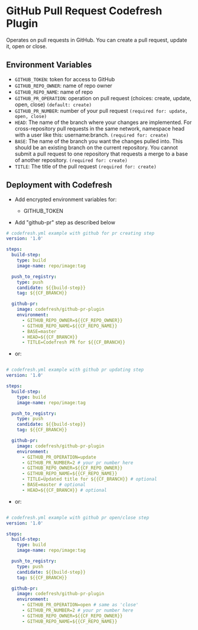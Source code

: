 # GitHub Pull Request Codefresh Plugin

Operates on pull requests in GitHub. You can create a pull request, update it, open or close.

## Environment Variables

- `GITHUB_TOKEN`: token for access to GitHub
- `GITHUB_REPO_OWNER`: name of repo owner
- `GITHUB_REPO_NAME`: name of repo
- `GITHUB_PR_OPERATION`: operation on pull request (choices: create, update, open, close)  `(default: create)`
- `GITHUB_PR_NUMBER`: number of your pull request `(required for: update, open, close)`
- `HEAD`: The name of the branch where your changes are implemented. For cross-repository pull requests in the same network, namespace head with a user like this: username:branch. `(required for: create)`
- `BASE`: The name of the branch you want the changes pulled into. This should be an existing branch on the current repository. You cannot submit a pull request to one repository that requests a merge to a base of another repository. `(required for: create)`
- `TITLE`: The title of the pull request `(required for: create)`

## Deployment with Codefresh
- Add encrypted environment variables for:
     * GITHUB_TOKEN

- Add "github-pr" step as described below

```yaml
# codefresh.yml example with github for pr creating step
version: '1.0'

steps:
  build-step:
    type: build
    image-name: repo/image:tag

  push_to_registry:
    type: push
    candidate: ${{build-step}}
    tag: ${{CF_BRANCH}}

  github-pr:
    image: codefresh/github-pr-plugin
    environment:
      - GITHUB_REPO_OWNER=${{CF_REPO_OWNER}}
      - GITHUB_REPO_NAME=${{CF_REPO_NAME}}
      - BASE=master
      - HEAD=${{CF_BRANCH}}
      - TITLE=Codefresh PR for ${{CF_BRANCH}}
```

- or:

```yaml

# codefresh.yml example with github pr updating step
version: '1.0'

steps:
  build-step:
    type: build
    image-name: repo/image:tag

  push_to_registry:
    type: push
    candidate: ${{build-step}}
    tag: ${{CF_BRANCH}}

  github-pr:
    image: codefresh/github-pr-plugin
    environment:
      - GITHUB_PR_OPERATION=update
      - GITHUB_PR_NUMBER=2 # your pr number here
      - GITHUB_REPO_OWNER=${{CF_REPO_OWNER}}
      - GITHUB_REPO_NAME=${{CF_REPO_NAME}}
      - TITLE=Updated title for ${{CF_BRANCH}} # optional
      - BASE=master # optional
      - HEAD=${{CF_BRANCH}} # optional
```

- or:

```yaml

# codefresh.yml example with github pr open/close step
version: '1.0'

steps:
  build-step:
    type: build
    image-name: repo/image:tag

  push_to_registry:
    type: push
    candidate: ${{build-step}}
    tag: ${{CF_BRANCH}}

  github-pr:
    image: codefresh/github-pr-plugin
    environment:
      - GITHUB_PR_OPERATION=open # same as 'close'
      - GITHUB_PR_NUMBER=2 # your pr number here
      - GITHUB_REPO_OWNER=${{CF_REPO_OWNER}}
      - GITHUB_REPO_NAME=${{CF_REPO_NAME}}
```
